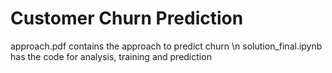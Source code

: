 # Customer Churn Prediction
approach.pdf contains the approach to predict churn \n
solution_final.ipynb has the code for analysis, training and prediction
